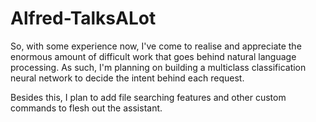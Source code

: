 # Alfred-TalksALot
So, with some experience now, I've come to realise and appreciate the enormous amount of difficult work that goes behind natural language processing. As such, I'm planning on building a multiclass classification neural network to decide the intent behind each request.

Besides this, I plan to add file searching features and other custom commands to flesh out the assistant.
